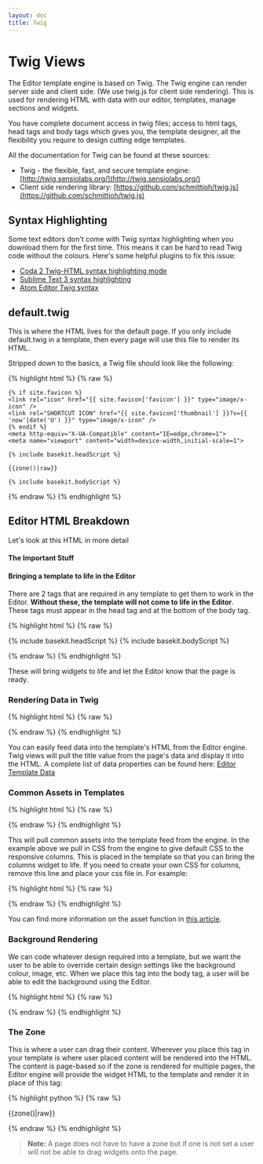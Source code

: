 ```yaml
---
layout: doc
title: Twig
---
```


# Twig Views

The Editor template engine is based on Twig. The Twig engine can render server side and client side. (We use twig.js for client side rendering). This is used for rendering HTML with data with our editor, templates, manage sections and widgets.

You have complete document access in twig files; access to html tags, head tags and body tags which gives you, the template designer, all the flexibility you require to design cutting edge templates.

All the documentation for Twig can be found at these sources:

* Twig - the flexible, fast, and secure template engine: [http://twig.sensiolabs.org/](http://twig.sensiolabs.org/)
* Client side rendering library: [https://github.com/schmittjoh/twig.js](https://github.com/schmittjoh/twig.js)

## Syntax Highlighting

Some text editors don't come with Twig syntax highlighting when you download them for the first time. This means it can be hard to read Twig code without the colours. Here's some helpful plugins to fix this issue:

* [Coda 2 Twig-HTML syntax highlighting mode](https://github.com/muxx/Twig-HTML.mode)
* [Sublime Text 3 syntax highlighting](https://github.com/Anomareh/PHP-Twig.tmbundle)
* [Atom Editor Twig syntax](https://atom.io/packages/php-twig)

## default.twig

This is where the HTML lives for the default page. If you only include default.twig in a template, then every page will use this file to render its HTML.

Stripped down to the basics, a Twig file should look like the following:

{% highlight html %}
{% raw %}

<!doctype html>
<html>
  <head>
    <meta charset="utf-8" />
    <title>{{ page.title }}</title>
    <meta name="keywords" content="{{ page.keywords }}" />
    <meta name="description" content="{{ page.description }}" />
    <meta http-equiv="content-language" content="{{ page.seoLang }}" />
  
    {% if site.favicon %}
    <link rel="icon" href="{{ site.favicon['favicon'] }}" type="image/x-icon" />
    <link rel="SHORTCUT ICON" href="{{ site.favicon['thumbnail'] }}?v={{ 'now'|date('U') }}" type="image/x-icon" />
    {% endif %}
    <meta http-equiv="X-UA-Compatible" content="IE=edge,chrome=1">
    <meta name="viewport" content="width=device-width,initial-scale=1">
  
    {% include basekit.headScript %}
  </head>
  <body class="{{ page.backgroundClass }}">
  
    {{zone()|raw}}
  
    {% include basekit.bodyScript %}
  </body>
</html>

{% endraw %}
{% endhighlight %}

## Editor HTML Breakdown

Let's look at this HTML in more detail

#### The Important Stuff

#### Bringing a template to life in the Editor

There are 2 tags that are required in any template to get them to work in the Editor. **Without these, the template will not come to life in the Editor**. These tags must appear in the head tag and at the bottom of the body tag.

{% highlight html %}
{% raw %}

<!doctype html>
<html>
  <head>
    {% include basekit.headScript %}
  </head>
  <body>
    {% include basekit.bodyScript %}
  </body>
</html>

{% endraw %}
{% endhighlight %}

These will bring widgets to life and let the Editor know that the page is ready.

### Rendering Data in Twig

{% highlight html %}
{% raw %}

<title>{{ page.title }}</title>

{% endraw %}
{% endhighlight %}

You can easily feed data into the template's HTML from the Editor engine. Twig views will pull the title value from the page's data and display it into the HTML. A complete list of data properties can be found here: [Editor Template Data](/data/)


### Common Assets in Templates

{% highlight html %}
{% raw %}

<link rel="stylesheet" href="//{/{{env.assetDomain}}/templates/common/responsive-columns.css" />

{% endraw %}
{% endhighlight %}

This will pull common assets into the template feed from the engine. In the example above we pull in CSS from the engine to give default CSS to the responsive columns. This is placed in the template so that you can bring the columns widget to life. If you need to create your own CSS for columns, remove this line and place your css file in. For example:

{% highlight html %}
{% raw %}

<link rel="stylesheet" href="{{asset('/css/responsive-columns.css')}}" />

{% endraw %}
{% endhighlight %}

You can find more information on the asset function in [this article](/templating/assets/#asset--image-functions).

### Background Rendering

We can code whatever design required into a template, but we want the user to be able to override certain design settings like the background colour, image, etc. When we place this tag into the body tag, a user will be able to edit the background using the Editor.

{% highlight html %}
{% raw %}

<body class="{{ page.backgroundClass }}">

{% endraw %}
{% endhighlight %}

### The Zone

This is where a user can drag their content. Wherever you place this tag in your template is where user placed content will be rendered into the HTML. The content is page-based so if the zone is rendered for multiple pages, the Editor engine will provide the widget HTML to the template and render it in place of this tag:

{% highlight python %}
{% raw %}

{{zone()|raw}}

{% endraw %}
{% endhighlight %}

> **Note:** A page does not have to have a zone but if one is not set a user will not be able to drag widgets onto the page.

